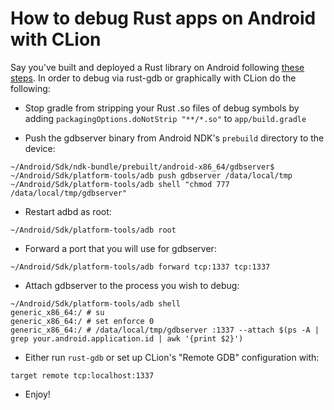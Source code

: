 # How to debug Rust apps on Android with CLion

Say you've built and deployed a Rust library on Android following [these steps](https://mozilla.github.io/firefox-browser-architecture/experiments/2017-09-21-rust-on-android.html). In order to debug via rust-gdb or graphically with CLion do the following:

- Stop gradle from stripping your Rust .so files of debug symbols by adding `packagingOptions.doNotStrip "**/*.so"` to `app/build.gradle`

- Push the gdbserver binary from Android NDK's `prebuild` directory to the device:
```
~/Android/Sdk/ndk-bundle/prebuilt/android-x86_64/gdbserver$ ~/Android/Sdk/platform-tools/adb push gdbserver /data/local/tmp
~/Android/Sdk/platform-tools/adb shell "chmod 777 /data/local/tmp/gdbserver"
```

- Restart adbd as root:
```
~/Android/Sdk/platform-tools/adb root
```

- Forward a port that you will use for gdbserver:
```
~/Android/Sdk/platform-tools/adb forward tcp:1337 tcp:1337
```

- Attach gdbserver to the process you wish to debug:
```
~/Android/Sdk/platform-tools/adb shell
generic_x86_64:/ # su
generic_x86_64:/ # set enforce 0
generic_x86_64:/ # /data/local/tmp/gdbserver :1337 --attach $(ps -A | grep your.android.application.id | awk '{print $2}')
```

- Either run `rust-gdb` or set up CLion's "Remote GDB" configuration with:
```
target remote tcp:localhost:1337
```

- Enjoy!
